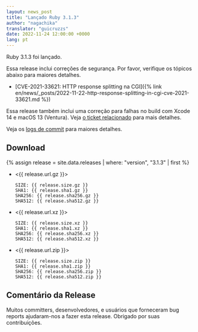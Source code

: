 ```yaml
---
layout: news_post
title: "Lançado Ruby 3.1.3"
author: "nagachika"
translator: "guicruzzs"
date: 2022-11-24 12:00:00 +0000
lang: pt
---
```


Ruby 3.1.3 foi lançado.

Essa release inclui correções de segurança.
Por favor, verifique os tópicos abaixo para maiores detalhes.

* [CVE-2021-33621: HTTP response splitting na CGI]({% link en/news/_posts/2022-11-22-http-response-splitting-in-cgi-cve-2021-33621.md %})

Essa release também inclui uma correção para falhas no build com Xcode 14 e macOS 13 (Ventura).
Veja [o ticket relacionado](https://bugs.ruby-lang.org/issues/18912) para mais detalhes.

Veja os [logs de commit](https://github.com/ruby/ruby/compare/v3_1_2...v3_1_3) para maiores detalhes.

## Download

{% assign release = site.data.releases | where: "version", "3.1.3" | first %}

* <{{ release.url.gz }}>

      SIZE: {{ release.size.gz }}
      SHA1: {{ release.sha1.gz }}
      SHA256: {{ release.sha256.gz }}
      SHA512: {{ release.sha512.gz }}

* <{{ release.url.xz }}>

      SIZE: {{ release.size.xz }}
      SHA1: {{ release.sha1.xz }}
      SHA256: {{ release.sha256.xz }}
      SHA512: {{ release.sha512.xz }}

* <{{ release.url.zip }}>

      SIZE: {{ release.size.zip }}
      SHA1: {{ release.sha1.zip }}
      SHA256: {{ release.sha256.zip }}
      SHA512: {{ release.sha512.zip }}

## Comentário da Release

Muitos committers, desenvolvedores, e usuários que forneceram bug reports ajudaram-nos a fazer esta release.
Obrigado por suas contribuições.
